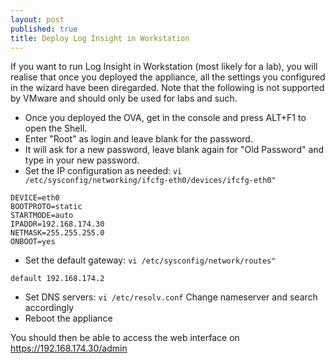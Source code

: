 ```yaml
---
layout: post
published: true
title: Deploy Log Insight in Workstation
---
```

If you want to run Log Insight in Workstation (most likely for a lab), you will realise that once you deployed the appliance, all the settings you configured in the wizard have been diregarded. Note that the following is not supported by VMware and should only be used for labs and such.

- Once you deployed the OVA, get in the console and press ALT+F1 to open the Shell.
- Enter "Root" as login and leave blank for the password.
- It will ask for a new password, leave blank again for "Old Password" and type in your new password.
- Set the IP configuration as needed: ```vi /etc/sysconfig/networking/ifcfg-eth0/devices/ifcfg-eth0"```

```
DEVICE=eth0
BOOTPROTO=static
STARTMODE=auto
IPADDR=192.168.174.30
NETMASK=255.255.255.0
ONBOOT=yes
```

- Set the default gateway: ```vi /etc/sysconfig/network/routes"```

```
default 192.168.174.2
```

- Set DNS servers: ```vi /etc/resolv.conf``` Change nameserver and search accordingly
- Reboot the appliance

You should then be able to access the web interface on https://192.168.174.30/admin
